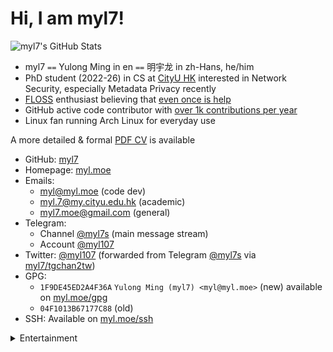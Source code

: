 <!-- Copyright (C) 2021, 2022 myl7 -->
<!-- SPDX-License-Identifier: CC-BY-SA-4.0 -->

# Hi, I am myl7!

![myl7's GitHub Stats](https://github-readme-stats.vercel.app/api?username=myl7&count_private=true&theme=gruvbox&show_icons=true)

- myl7 `==` Yulong Ming in en `==` 明宇龙 in zh-Hans, he/him
- PhD student (2022-26) in CS at [CityU HK](https://www.cityu.edu.hk/ 'City University of Hong Kong') interested in Network Security, especially Metadata Privacy recently
- [FLOSS](https://wikipedia.org/wiki/FLOSS 'free and open-source software') enthusiast believing that [even once is help](https://www.gnu.org/philosophy/saying-no-even-once.html)
- GitHub active code contributor with [over 1k contributions per year](https://github.com/myl7)
- Linux fan running Arch Linux for everyday use

A more detailed & formal [PDF CV](https://share.myl.moe/cv.pdf) is available

- GitHub: [myl7](https://github.com/myl7)
- Homepage: [myl.moe](https://myl.moe)
- Emails:
  - [myl@myl.moe](mailto:myl@myl.moe) (code dev)
  - [myl.7@my.cityu.edu.hk](mailto:myl.7@my.cityu.edu.hk) (academic)
  - [myl7.moe@gmail.com](mailto:myl7.moe@gmail.com) (general)
- Telegram:
  - Channel [@myl7s](https://t.me/myl7s) (main message stream)
  - Account [@myl107](https://t.me/myl107)
- Twitter: [@myl107](https://twitter.com/myl107) (forwarded from Telegram [@myl7s](https://t.me/myl7s) via [myl7/tgchan2tw](https://github.com/myl7/tgchan2tw))
- GPG:
  - `1F9DE45ED2A4F36A` `Yulong Ming (myl7) <myl@myl.moe>` (new) available on [myl.moe/gpg](https://myl.moe/gpg)
  - `04F1013B67177C88` (old)
- SSH: Available on [myl.moe/ssh](https://myl.moe/ssh)

<details>
<summary>Entertainment</summary>

- osu!: [myl7](https://osu.ppy.sh/users/17450724) can be redirected from [myl.moe/u/osu](https://myl.moe/u/osu)
  - Modes: osu! & osu!mania (4K)
  - Playstyles: Mouse & keyboard

</details>
